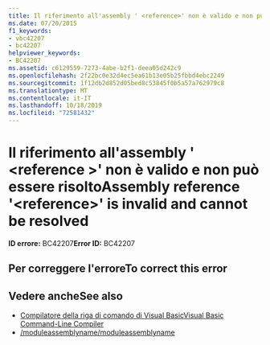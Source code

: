 ```yaml
---
title: Il riferimento all'assembly ' <reference>' non è valido e non può essere risolto
ms.date: 07/20/2015
f1_keywords:
- vbc42207
- bc42207
helpviewer_keywords:
- BC42207
ms.assetid: c6129559-7273-4abe-b2f1-deea05d242c9
ms.openlocfilehash: 2f22bc0e32d4ec5ea61b13e05b25fbbd4ebc2249
ms.sourcegitcommit: 1f12db2d852d05bed8c53845f0b5a57a762979c8
ms.translationtype: MT
ms.contentlocale: it-IT
ms.lasthandoff: 10/18/2019
ms.locfileid: "72581432"
---
```

# <a name="assembly-reference-reference-is-invalid-and-cannot-be-resolved"></a><span data-ttu-id="c8bbc-102">Il riferimento all'assembly ' \<reference >' non è valido e non può essere risolto</span><span class="sxs-lookup"><span data-stu-id="c8bbc-102">Assembly reference '\<reference>' is invalid and cannot be resolved</span></span>

<span data-ttu-id="c8bbc-103">**ID errore:** BC42207</span><span class="sxs-lookup"><span data-stu-id="c8bbc-103">**Error ID:** BC42207</span></span>

## <a name="to-correct-this-error"></a><span data-ttu-id="c8bbc-104">Per correggere l'errore</span><span class="sxs-lookup"><span data-stu-id="c8bbc-104">To correct this error</span></span>

## <a name="see-also"></a><span data-ttu-id="c8bbc-105">Vedere anche</span><span class="sxs-lookup"><span data-stu-id="c8bbc-105">See also</span></span>

- [<span data-ttu-id="c8bbc-106">Compilatore della riga di comando di Visual Basic</span><span class="sxs-lookup"><span data-stu-id="c8bbc-106">Visual Basic Command-Line Compiler</span></span>](../../visual-basic/reference/command-line-compiler/index.md)
- [<span data-ttu-id="c8bbc-107">/moduleassemblyname</span><span class="sxs-lookup"><span data-stu-id="c8bbc-107">/moduleassemblyname</span></span>](../../visual-basic/reference/command-line-compiler/moduleassemblyname.md)
